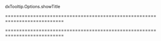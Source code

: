 <!--id-->dxTooltip.Options.showTitle<!--/id-->
===========================================================================
<!--hidden--><!--/hidden-->
===========================================================================

